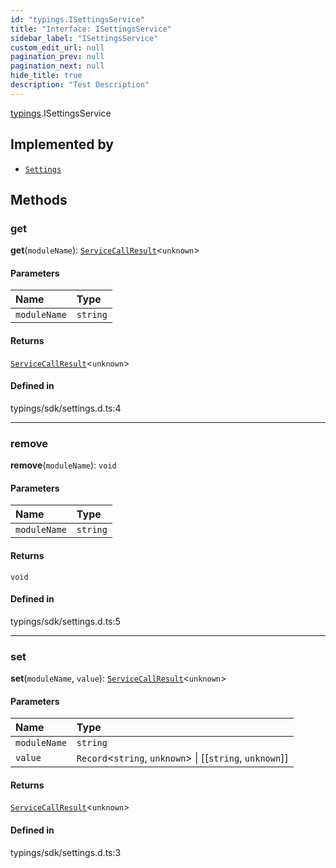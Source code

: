 ```yaml
---
id: "typings.ISettingsService"
title: "Interface: ISettingsService"
sidebar_label: "ISettingsService"
custom_edit_url: null
pagination_prev: null
pagination_next: null
hide_title: true
description: "Test Description"
---
```


[typings](../namespaces/typings.md).ISettingsService

## Implemented by

- [`Settings`](../classes/sdk.Settings.md)

## Methods

### get

**get**(`moduleName`): [`ServiceCallResult`](../namespaces/typings.md#servicecallresult)<`unknown`\>

#### Parameters

| Name | Type |
| :------ | :------ |
| `moduleName` | `string` |

#### Returns

[`ServiceCallResult`](../namespaces/typings.md#servicecallresult)<`unknown`\>

#### Defined in

typings/sdk/settings.d.ts:4

___

### remove

**remove**(`moduleName`): `void`

#### Parameters

| Name | Type |
| :------ | :------ |
| `moduleName` | `string` |

#### Returns

`void`

#### Defined in

typings/sdk/settings.d.ts:5

___

### set

**set**(`moduleName`, `value`): [`ServiceCallResult`](../namespaces/typings.md#servicecallresult)<`unknown`\>

#### Parameters

| Name | Type |
| :------ | :------ |
| `moduleName` | `string` |
| `value` | `Record`<`string`, `unknown`\> \| [[`string`, `unknown`]] |

#### Returns

[`ServiceCallResult`](../namespaces/typings.md#servicecallresult)<`unknown`\>

#### Defined in

typings/sdk/settings.d.ts:3

